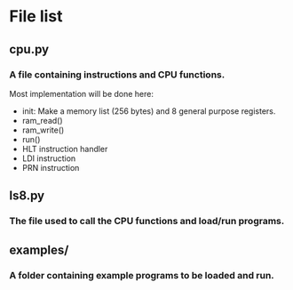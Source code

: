 # File list

## cpu.py
### A file containing instructions and CPU functions.
Most implementation will be done here:
 - init: Make a memory list (256 bytes) and 8 general purpose registers.
 - ram_read()
 - ram_write()
 - run()
 - HLT instruction handler
 - LDI instruction
 - PRN instruction

## ls8.py
### The file used to call the CPU functions and load/run programs.

## examples/
### A folder containing example programs to be loaded and run. 